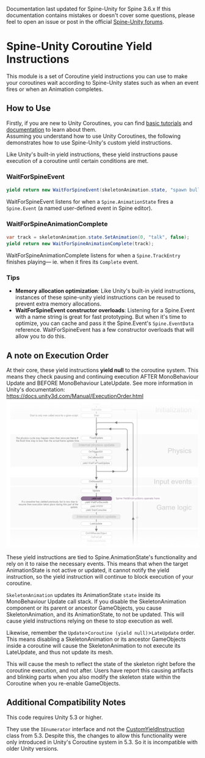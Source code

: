 Documentation last updated for Spine-Unity for Spine 3.6.x
If this documentation contains mistakes or doesn't cover some questions, please feel to open an issue or post in the official [Spine-Unity forums](http://esotericsoftware.com/forum/viewforum.php?f=3). 

# Spine-Unity Coroutine Yield Instructions
This module is a set of Coroutine yield instructions you can use to make your coroutines wait according to Spine-Unity states such as when an event fires or when an Animation completes.

## How to Use

Firstly, if you are new to Unity Coroutines, you can find [basic tutorials](https://unity3d.com/learn/tutorials/topics/scripting/coroutines) and [documentation](https://docs.unity3d.com/Manual/Coroutines.html) to learn about them.  
Assuming you understand how to use Unity Coroutines, the following demonstrates how to use Spine-Unity's custom yield instructions.

Like Unity's built-in yield instructions, these yield instructions pause execution of a coroutine until certain conditions are met. 


### WaitForSpineEvent
```csharp
yield return new WaitForSpineEvent(skeletonAnimation.state, "spawn bullet");
```
WaitForSpineEvent listens for when a `Spine.AnimationState` fires a `Spine.Event` (a named user-defined event in Spine editor).


### WaitForSpineAnimationComplete
```csharp
var track = skeletonAnimation.state.SetAnimation(0, "talk", false);
yield return new WaitForSpineAnimationComplete(track);
```
WaitForSpineAnimationComplete listens for when a `Spine.TrackEntry` finishes playing— ie. when it fires its `Complete` event.

### Tips
- **Memory allocation optimization**: Like Unity's built-in yield instructions, instances of these spine-unity yield instructions can be reused to prevent extra memory allocations.
- **WaitForSpineEvent constructor overloads**: Listening for a Spine.Event with a name string is great for fast prototyping. But when it's time to optimize, you can cache and pass it the Spine.Event's `Spine.EventData` reference. WaitForSpineEvent has a few constructor overloads that will allow you to do this.


## A note on Execution Order

At their core, these yield instructions **yield null** to the coroutine system.
This means they check pausing and continuing execution AFTER MonoBehaviour Update and BEFORE MonoBehaviour LateUpdate.
See more information in Unity's documentation: https://docs.unity3d.com/Manual/ExecutionOrder.html
![](/img/spine-runtimes-guide/spine-unity/yieldinstructions-execution-order.png) 

These yield instructions are tied to Spine.AnimationState's functionality and rely on it to raise the necessary events.
This means that when the target AnimationState is not active or updated, it cannot notify the yield instruction, so the yield instruction will continue to block execution of your coroutine. 

`SkeletonAnimation` updates its AnimationState `state` inside its MonoBehaviour Update call stack.
If you disable the SkeletonAnimation component or its parent or ancestor GameObjects, you cause SkeletonAnimation, and its AnimationState, to not be updated. This will cause yield instructions relying on these to stop execution as well.

Likewise, remember the `Update`>`Coroutine (yield null)`>`LateUpdate` order.
This means disabling a SkeletonAnimation or its ancestor GameObjects inside a coroutine will cause the SkeletonAnimation to not execute its LateUpdate, and thus not update its mesh.

This will cause the mesh to reflect the state of the skeleton right before the coroutine execution, and not after. Users have report this causing artifacts and blinking parts when you also modify the skeleton state within the Coroutine when you re-enable GameObjects.

## Additional Compatibility Notes
This code requires Unity 5.3 or higher.

They use the `IEnumerator` interface and not the [CustomYieldInstruction](https://docs.unity3d.com/ScriptReference/CustomYieldInstruction.html) class from 5.3.
Despite this, the changes to allow this functionality were only introduced in Unity's Coroutine system in 5.3. So it is incompatible with older Unity versions.
 
